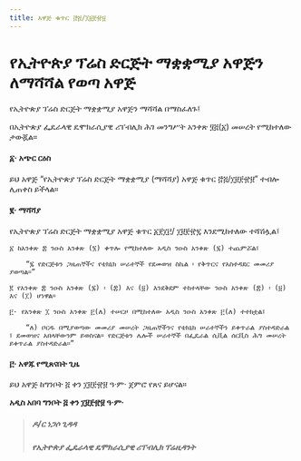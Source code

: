 ```yaml
---
title: አዋጅ ቁጥር ፸፭/፲፱፻፹፱
---
```


# የኢትዮጵያ ፕሬስ ድርጅት ማቋቋሚያ አዋጅን ለማሻሻል የወጣ አዋጅ

የኢትዮጵያ ፕሬስ ድርጅት ማቋቋሚያ አዋጅን ማሻሻል በማስፈለጉ፤

በኢትዮጵያ ፌዴራላዊ ዴሞክራሲያዊ ሪፐብሊክ ሕገ መንግሥት አንቀጽ ፶፭(፩) መሠረት የሚከተለው ታውጇል።

#### ፩· አጭር ርዕስ

ይህ አዋጅ “የኢትዮጵያ ፕሬስ ድርጅት ማቋቋሚያ (ማሻሻያ) አዋጅ ቁጥር ፸፭/፲፱፻፹፱” ተብሎ ሊጠቀስ ይችላል።

#### ፪· ማሻሻያ

የኢትዮጵያ ፕሬስ ድርጅት ማቋቋሚያ አዋጅ ቁጥር ፩፻፲፫/ ፲፱፻፹፯ እንደሚከተለው ተሻሽሏል፤

    ፩ ከአንቀጽ ፰ ንዑስ አንቀጽ (፮) ቀጥሎ የሚከተለው አዲስ ንዑስ አንቀጽ (፯) ተጨምሯል፤

        “፯ የድርጅቱን ጋዜጠኞችና የቴክኒክ ሠራተኞች የደመወዝ ስኬል ፡ የቅጥርና የአስተዳደር መመሪያ ያወጣል።”

    ፪ የአንቀጽ ፰ ንዑስ አንቀጽ (፯) ፡ (፰) እና (፱) እንደቅደም ተከተላቸው ንዑስ አንቀጽ (፰) ፡ (፱) እና (፲) ሆነዋል።

    ፫· የአንቀጽ ፲ ንዑስ አንቀጽ ፫(ለ) ተሠርዞ በሚከተለው አዲስ ንዑስ አንቀጽ ፫(ለ) ተተክቷል፤

        “ለ) ቦርዱ በሚያወጣው መመሪያ መሠረት ጋዜጠኞችንና የቴክኒክ ሠራተኞችን ይቀጥራል ያስተዳድራል ፤ ደመወዝና አበላቸውንም ይወስናል። የድርጅቱን ሌሎች ሠራተኞች በፌዴራል ሲቪል ሰርቪስ ሕግ መሠረት ይቀጥራል ያስተዳድራል።”

#### ፫· አዋጁ የሚጸናበት ጊዜ

ይህ አዋጅ ከግንቦት ፭ ቀን ፲፱፻፹፱ ዓ·ም· ጀምሮ የጸና ይሆናል።

**አዲስ አበባ ግንቦት ፭ ቀን ፲፱፻፹፱ ዓ·ም·**

> ##### ዶ/ር ነጋሶ ጊዳዳ
>
> ##### የኢትዮጵያ ፌዴራላዊ ዴሞክራሲያዊ ሪፐብሊክ ፕሬዚዳንት